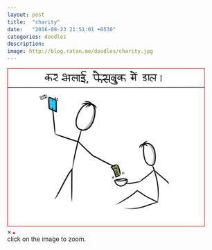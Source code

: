 ```yaml
---
layout: post
title:  "charity"
date:   "2016-08-23 21:51:01 +0530"
categories: doodles
description:
image: http://blog.ratan.me/doodles/charity.jpg
---
```

<img id="myImg" style="border: 1px solid #ff0000;" src="/doodles/charity.jpg" alt="" width="90%" height="90%">

<div id="myModal" class="modal">
  <span class="close">×</span>
  <img class="modal-content" id="img01" style="border: 2px solid #ff0000;">
  <div id="caption">click on the image to zoom.</div>
</div>
